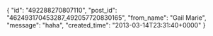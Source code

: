  {
   "id": "492288270807110",
   "post_id": "462493170453287_492057720830165",
   "from_name": "Gail Marie",
   "message": "haha",
   "created_time": "2013-03-14T23:31:40+0000"
 }
